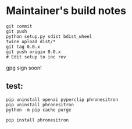 # Maintainer's build notes

```
git commit 
git push
python setup.py sdist bdist_wheel
twine upload dist/*
git tag 0.0.x
git push origin 0.0.x
# Edit setup to inc rev 
```
gpg sign soon!

## test:
```
pip uninstall openai pyperclip phronesitron
pip uninstall phronesitron
python -m pip cache purge

pip install phronesitron
```
